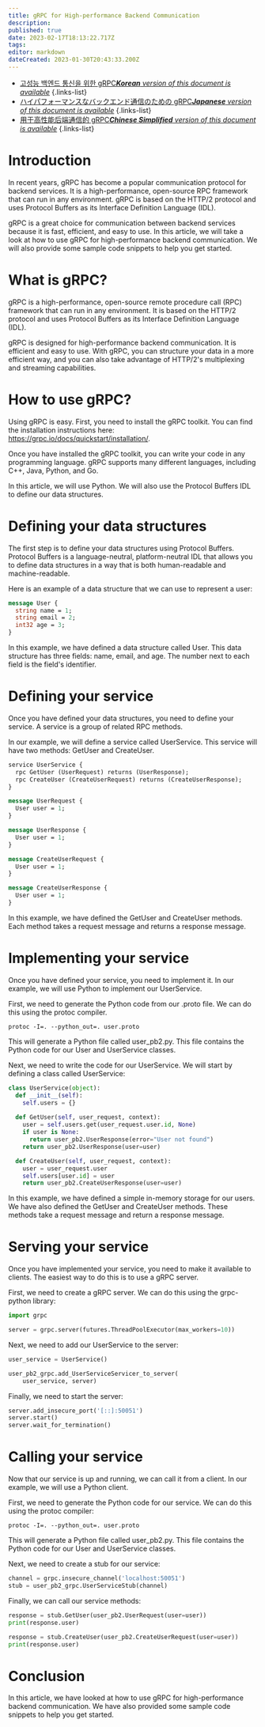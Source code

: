 ```yaml
---
title: gRPC for High-performance Backend Communication
description: 
published: true
date: 2023-02-17T18:13:22.717Z
tags: 
editor: markdown
dateCreated: 2023-01-30T20:43:33.200Z
---
```


- [고성능 백엔드 통신을 위한 gRPC***Korean** version of this document is available*](/ko/Knowledge-base/Backend/grpc-for-high-performance-backend-communication)
{.links-list}
- [ハイパフォーマンスなバックエンド通信のための gRPC***Japanese** version of this document is available*](/ja/Knowledge-base/Backend/grpc-for-high-performance-backend-communication)
{.links-list}
- [用于高性能后端通信的 gRPC***Chinese Simplified** version of this document is available*](/zh/Knowledge-base/Backend/grpc-for-high-performance-backend-communication)
{.links-list}


# Introduction

In recent years, gRPC has become a popular communication protocol for backend services. It is a high-performance, open-source RPC framework that can run in any environment. gRPC is based on the HTTP/2 protocol and uses Protocol Buffers as its Interface Definition Language (IDL).

gRPC is a great choice for communication between backend services because it is fast, efficient, and easy to use. In this article, we will take a look at how to use gRPC for high-performance backend communication. We will also provide some sample code snippets to help you get started.

# What is gRPC?

gRPC is a high-performance, open-source remote procedure call (RPC) framework that can run in any environment. It is based on the HTTP/2 protocol and uses Protocol Buffers as its Interface Definition Language (IDL).

gRPC is designed for high-performance backend communication. It is efficient and easy to use. With gRPC, you can structure your data in a more efficient way, and you can also take advantage of HTTP/2's multiplexing and streaming capabilities.

# How to use gRPC?

Using gRPC is easy. First, you need to install the gRPC toolkit. You can find the installation instructions here: https://grpc.io/docs/quickstart/installation/.

Once you have installed the gRPC toolkit, you can write your code in any programming language. gRPC supports many different languages, including C++, Java, Python, and Go.

In this article, we will use Python. We will also use the Protocol Buffers IDL to define our data structures.

# Defining your data structures

The first step is to define your data structures using Protocol Buffers. Protocol Buffers is a language-neutral, platform-neutral IDL that allows you to define data structures in a way that is both human-readable and machine-readable.

Here is an example of a data structure that we can use to represent a user:

```protobuf
message User {
  string name = 1;
  string email = 2;
  int32 age = 3;
}
```

In this example, we have defined a data structure called User. This data structure has three fields: name, email, and age. The number next to each field is the field's identifier.

# Defining your service

Once you have defined your data structures, you need to define your service. A service is a group of related RPC methods.

In our example, we will define a service called UserService. This service will have two methods: GetUser and CreateUser.

```protobuf
service UserService {
  rpc GetUser (UserRequest) returns (UserResponse);
  rpc CreateUser (CreateUserRequest) returns (CreateUserResponse);
}

message UserRequest {
  User user = 1;
}

message UserResponse {
  User user = 1;
}

message CreateUserRequest {
  User user = 1;
}

message CreateUserResponse {
  User user = 1;
}
```

In this example, we have defined the GetUser and CreateUser methods. Each method takes a request message and returns a response message.

# Implementing your service

Once you have defined your service, you need to implement it. In our example, we will use Python to implement our UserService.

First, we need to generate the Python code from our .proto file. We can do this using the protoc compiler.

```
protoc -I=. --python_out=. user.proto
```

This will generate a Python file called user_pb2.py. This file contains the Python code for our User and UserService classes.

Next, we need to write the code for our UserService. We will start by defining a class called UserService:

```python
class UserService(object):
  def __init__(self):
    self.users = {}
    
  def GetUser(self, user_request, context):
    user = self.users.get(user_request.user.id, None)
    if user is None:
      return user_pb2.UserResponse(error="User not found")
    return user_pb2.UserResponse(user=user)

  def CreateUser(self, user_request, context):
    user = user_request.user
    self.users[user.id] = user
    return user_pb2.CreateUserResponse(user=user)
```

In this example, we have defined a simple in-memory storage for our users. We have also defined the GetUser and CreateUser methods. These methods take a request message and return a response message.

# Serving your service

Once you have implemented your service, you need to make it available to clients. The easiest way to do this is to use a gRPC server.

First, we need to create a gRPC server. We can do this using the grpc-python library:

```python
import grpc

server = grpc.server(futures.ThreadPoolExecutor(max_workers=10))
```

Next, we need to add our UserService to the server:

```python
user_service = UserService()

user_pb2_grpc.add_UserServiceServicer_to_server(
    user_service, server)
```

Finally, we need to start the server:

```python
server.add_insecure_port('[::]:50051')
server.start()
server.wait_for_termination()
```

# Calling your service

Now that our service is up and running, we can call it from a client. In our example, we will use a Python client.

First, we need to generate the Python code for our service. We can do this using the protoc compiler:

```
protoc -I=. --python_out=. user.proto
```

This will generate a Python file called user_pb2.py. This file contains the Python code for our User and UserService classes.

Next, we need to create a stub for our service:

```python
channel = grpc.insecure_channel('localhost:50051')
stub = user_pb2_grpc.UserServiceStub(channel)
```

Finally, we can call our service methods:

```python
response = stub.GetUser(user_pb2.UserRequest(user=user))
print(response.user)

response = stub.CreateUser(user_pb2.CreateUserRequest(user=user))
print(response.user)
```

# Conclusion

In this article, we have looked at how to use gRPC for high-performance backend communication. We have also provided some sample code snippets to help you get started.